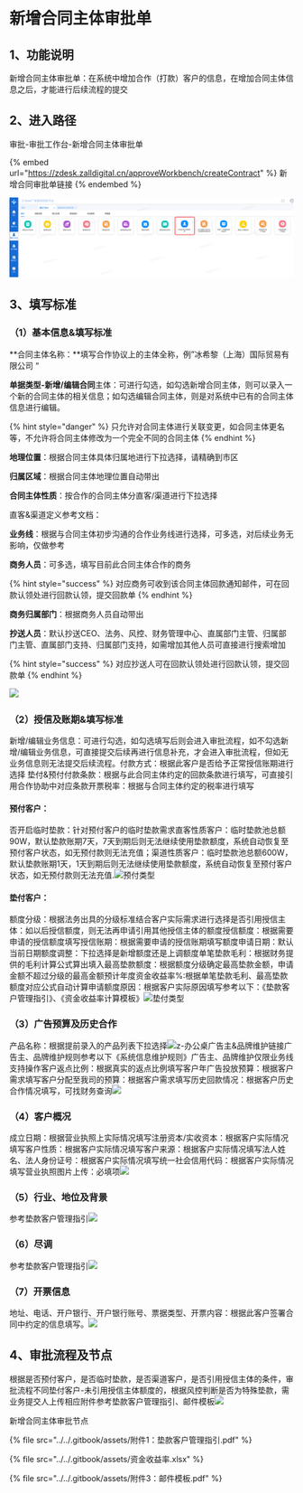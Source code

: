# 新增合同主体审批单

## 1、功能说明 <a href="1-gong-neng-shuo-ming" id="1-gong-neng-shuo-ming"></a>

新增合同主体审批单：在系统中增加合作（打款）客户的信息，在增加合同主体信息之后，才能进行后续流程的提交

## 2、进入路径 <a href="2-jin-ru-lu-jing" id="2-jin-ru-lu-jing"></a>

审批-审批工作台-新增合同主体审批单

{% embed url="https://zdesk.zalldigital.cn/approveWorkbench/createContract" %}
新增合同审批单链接
{% endembed %}

![](../../.gitbook/assets/图片1.png)

## 3、填写标准 <a href="3-tian-xie-biao-zhun" id="3-tian-xie-biao-zhun"></a>

### （1）基本信息&填写标准 <a href="1-ji-ben-xin-xi-tian-xie-biao-zhun" id="1-ji-ben-xin-xi-tian-xie-biao-zhun"></a>

**合同主体名称：**填写合作协议上的主体全称，例”冰希黎（上海）国际贸易有限公司 “

**单据类型-新增/编辑合同**主体：可进行勾选，如勾选新增合同主体，则可以录入一个新的合同主体的相关信息；如勾选编辑合同主体，则是对系统中已有的合同主体信息进行编辑。

{% hint style="danger" %}
只允许对合同主体进行关联变更，如合同主体更名等，不允许将合同主体修改为一个完全不同的合同主体
{% endhint %}

**地理位置**：根据合同主体具体归属地进行下拉选择，请精确到市区

**归属区域**：根据合同主体地理位置自动带出

**合同主体性质**：按合作的合同主体分直客/渠道进行下拉选择

直客&渠道定义参考文档：

**业务线**：根据与合同主体初步沟通的合作业务线进行选择，可多选，对后续业务无影响，仅做参考

**商务人员**：可多选，填写目前此合同主体合作的商务

{% hint style="success" %}
对应商务可收到该合同主体回款通知邮件，可在回款认领处进行回款认领，提交回款单
{% endhint %}

**商务归属部门**：根据商务人员自动带出

**抄送人员**：默认抄送CEO、法务、风控、财务管理中心、直属部门主管、归属部门主管、直属部门支持、归属部门支持，如需增加其他人员可直接进行搜索增加

{% hint style="success" %}
对应抄送人可在回款认领处进行回款认领，提交回款单
{% endhint %}

![](broken-reference)

### （2）授信及账期&填写标准 <a href="2-shou-xin-ji-zhang-qi-tian-xie-biao-zhun" id="2-shou-xin-ji-zhang-qi-tian-xie-biao-zhun"></a>

新增/编辑业务信息：可进行勾选，如勾选填写后则会进入审批流程，如不勾选新增/编辑业务信息，可直接提交后续再进行信息补充，才会进入审批流程，但如无业务信息则无法提交后续流程。付款方式：根据此客户是否给予正常授信账期进行选择 垫付&预付付款条款：根据与此合同主体约定的回款条款进行填写，可直接引用合作协助中对应条款开票税率：根据与合同主体约定的税率进行填写

#### 预付客户： <a href="yu-fu-ke-hu" id="yu-fu-ke-hu"></a>

否开启临时垫款：针对预付客户的临时垫款需求直客性质客户：临时垫款池总额90W，默认垫款账期7天，7天到期后则无法继续使用垫款额度，系统自动恢复至预付客户状态，如无预付款则无法充值；渠道性质客户：临时垫款池总额600W，默认垫款账期1天，1天到期后则无法继续使用垫款额度，系统自动恢复至预付客户状态，如无预付款则无法充值.![](https://files.gitbook.com/v0/b/gitbook-x-prod.appspot.com/o/spaces%2F-MhCuICDVqT74DRnFKTz%2Fuploads%2FqgTAuOsQDcrU7zunt49U%2F%E5%9B%BE%E7%89%871.png?alt=media\&token=b63a3054-8d80-4011-b442-bab0a86fb7a7)预付类型

#### 垫付客户： <a href="dian-fu-ke-hu" id="dian-fu-ke-hu"></a>

额度分级：根据法务出具的分级标准结合客户实际需求进行选择是否引用授信主体：如以后授信额度，则无法再申请引用其他授信主体的额度授信额度：根据需要申请的授信额度填写授信账期：根据需要申请的授信账期填写额度申请日期：默认当前日期额度调整：下拉选择是新增额度还是上调额度单笔垫款毛利：根据财务提供的毛利计算公式算出填入最高垫款额度：根据额度分级确定最高垫款金额，申请金额不超过分级的最高金额预计年度资金收益率%:根据单笔垫款毛利、最高垫款额度对应公式自动计算申请额度原因：根据客户实际原因填写参考以下：《垫款客户管理指引》、《资金收益率计算模板》![](https://files.gitbook.com/v0/b/gitbook-x-prod.appspot.com/o/spaces%2F-MhCuICDVqT74DRnFKTz%2Fuploads%2FjezW3wBW0SZJDxuHBKbH%2F%E5%9B%BE%E7%89%872.png?alt=media\&token=bb31f689-62d3-4ce4-9bf3-5258efbb44ec)垫付类型

### （3）广告预算及历史合作 <a href="3-guang-gao-yu-suan-ji-li-shi-he-zuo" id="3-guang-gao-yu-suan-ji-li-shi-he-zuo"></a>

产品名称：根据提前录入的产品列表下拉选择![](https://zdesk.zalldigital.cn/favicon.ico)z-办公桌广告主&品牌维护链接广告主、品牌维护规则参考以下《系统信息维护规则》广告主、品牌维护仅限业务线支持操作客户返点比例：根据真实的返点比例填写客户年广告投放预算：根据客户需求填写客户分配至我司的预算：根据客户需求填写历史回款情况：根据客户历史合作情况填写，可找财务查询![](https://files.gitbook.com/v0/b/gitbook-x-prod.appspot.com/o/spaces%2F-MhCuICDVqT74DRnFKTz%2Fuploads%2FJD8dNYfPE95ASwJSjJ4E%2F%E5%9B%BE%E7%89%871.png?alt=media\&token=248d6e4d-ad45-4b34-829f-b48223ff1575)

### （4）客户概况 <a href="4-ke-hu-gai-kuang" id="4-ke-hu-gai-kuang"></a>

成立日期：根据营业执照上实际情况填写注册资本/实收资本：根据客户实际情况填写客户性质：根据客户实际情况填写客户来源：根据客户实际情况填写法人姓名、法人身份证号：根据客户实际情况填写统一社会信用代码：根据客户实际情况填写营业执照图片上传：必填项![](https://files.gitbook.com/v0/b/gitbook-x-prod.appspot.com/o/spaces%2F-MhCuICDVqT74DRnFKTz%2Fuploads%2FTyC81OJAV4hzhVjUFSJE%2F%E5%9B%BE%E7%89%871.png?alt=media\&token=2d4f32b8-7847-4389-8673-646d2ff8047a)

### （5）行业、地位及背景 <a href="5-hang-ye-di-wei-ji-bei-jing" id="5-hang-ye-di-wei-ji-bei-jing"></a>

参考垫款客户管理指引![](https://files.gitbook.com/v0/b/gitbook-x-prod.appspot.com/o/spaces%2F-MhCuICDVqT74DRnFKTz%2Fuploads%2FqNUZyffODF5YGBkP5ntS%2F%E5%9B%BE%E7%89%871.png?alt=media\&token=98562614-b294-4f29-8171-705d7eaba7e6)

### （6）尽调 <a href="6-jin-tiao" id="6-jin-tiao"></a>

参考垫款客户管理指引![](https://files.gitbook.com/v0/b/gitbook-x-prod.appspot.com/o/spaces%2F-MhCuICDVqT74DRnFKTz%2Fuploads%2FUwujxyp1h4z6j7LQiKdf%2F%E5%9B%BE%E7%89%872.png?alt=media\&token=2f669505-7a37-4672-8f9f-2b2248c32d16)

### （7）开票信息 <a href="7-kai-piao-xin-xi" id="7-kai-piao-xin-xi"></a>

地址、电话、开户银行、开户银行账号、票据类型、开票内容：根据此客户签署合同中约定的信息填写。![](https://files.gitbook.com/v0/b/gitbook-x-prod.appspot.com/o/spaces%2F-MhCuICDVqT74DRnFKTz%2Fuploads%2Fit51jr0qJXD5hTpX7rKT%2F%E5%9B%BE%E7%89%873.png?alt=media\&token=4dc3a902-216f-4bfb-860c-d75011ce7df6)

## 4、审批流程及节点 <a href="4-shen-pi-liu-cheng-ji-jie-dian" id="4-shen-pi-liu-cheng-ji-jie-dian"></a>

根据是否预付客户，是否临时垫款，是否渠道客户，是否引用授信主体的条件，审批流程不同垫付客户-未引用授信主体额度的，根据风控判断是否为特殊垫款，需业务提交人上传相应附件参考垫款客户管理指引、邮件模板![](https://files.gitbook.com/v0/b/gitbook-x-prod.appspot.com/o/spaces%2F-MhCuICDVqT74DRnFKTz%2Fuploads%2FqzVzHwf3UZ4iv6jaP6Hk%2F%E5%90%88%E5%90%8C%E4%B8%BB%E4%BD%93%E5%AE%A1%E6%89%B9%E5%8D%95.png?alt=media\&token=e463fd2d-6afa-47b0-9b4a-fd64e049a724)

新增合同主体审批节点

{% file src="../../.gitbook/assets/附件1：垫款客户管理指引.pdf" %}

{% file src="../../.gitbook/assets/资金收益率.xlsx" %}

{% file src="../../.gitbook/assets/附件3：邮件模板.pdf" %}
